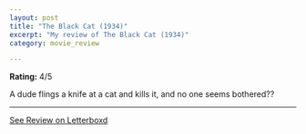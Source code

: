 ```yaml
---
layout: post
title: "The Black Cat (1934)"
excerpt: "My review of The Black Cat (1934)"
category: movie_review

---
```


**Rating:** 4/5

A dude flings a knife at a cat and kills it, and no one seems bothered??

<hr>

[See Review on Letterboxd](https://boxd.it/3p6QMx)
